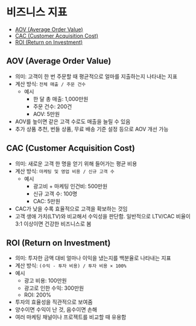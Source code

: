 # 비즈니스 지표 <!-- omit from toc -->

- [AOV (Average Order Value)](#aov-average-order-value)
- [CAC (Customer Acquisition Cost)](#cac-customer-acquisition-cost)
- [ROI (Return on Investment)](#roi-return-on-investment)

## AOV (Average Order Value)

- 의미: 고객이 한 번 주문할 때 평균적으로 얼마를 지출하는지 나타내는 지표
- 계산 방식: `전체 매출 / 주문 건수`
  - 예시
    - 한 달 총 매출: 1,000만원
    - 주문 건수: 200건
    - AOV: 5만원
- AOV를 높이면 같은 고객 수로도 매출을 늘릴 수 있음
- 추가 상품 추천, 번들 상품, 무료 배송 기준 설정 등으로 AOV 개선 가능

## CAC (Customer Acquisition Cost)

- 의미: 새로운 고객 한 명을 얻기 위해 들어가는 평균 비용
- 계산 방식: `마케팅 및 영업 비용 / 신규 고객 수`
  - 예시
    - 광고비 + 마케팅 인건비: 500만원
    - 신규 고객 수: 100명
    - CAC: 5만원
- CAC가 낮을 수록 효율적으로 고객을 확보하는 것임
- 고객 생애 가치(LTV)와 비교해서 수익성을 판단함. 일반적으로 LTV/CAC 비율이 3:1 이상이면 건강한 비즈니스로 봄

## ROI (Return on Investment)

- 의미: 투자한 금액 대비 얼마나 이익을 냈는지를 백분율로 나타내는 지표
- 계산 방식: `(수익 - 투자 비용) / 투자 비용 × 100%`
- 예시
  - 광고 비용: 100만원
  - 광고로 인한 수익: 300만원
  - ROI: 200%
- 투자의 효율성을 직관적으로 보여줌
- 양수이면 수익이 난 것, 음수이면 손해
- 여러 마케팅 채널이나 프로젝트를 비교할 때 유용함
